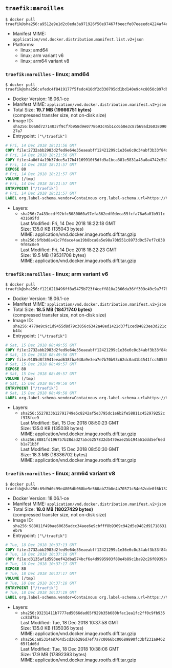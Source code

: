 ## `traefik:maroilles`

```console
$ docker pull traefik@sha256:a9512e9e1d2c0eda3a971926f50e97467fbeecfe07eeeedc4224af4ee5329a4e
```

-	Manifest MIME: `application/vnd.docker.distribution.manifest.list.v2+json`
-	Platforms:
	-	linux; amd64
	-	linux; arm variant v6
	-	linux; arm64 variant v8

### `traefik:maroilles` - linux; amd64

```console
$ docker pull traefik@sha256:efedc4f8419177f5fedc410df2d330795dd1bd140e9c4c8050c897dbee0d3035
```

-	Docker Version: 18.06.1-ce
-	Manifest MIME: `application/vnd.docker.distribution.manifest.v2+json`
-	Total Size: **19.7 MB (19666751 bytes)**  
	(compressed transfer size, not on-disk size)
-	Image ID: `sha256:b0a0d72714037f9cf7b958d9e0778693c45b1cc6b0e3c87b69ad2603809027a7`
-	Entrypoint: `["\/traefik"]`

```dockerfile
# Fri, 14 Dec 2018 18:21:56 GMT
COPY file:2732abb2983d2fed9e64e35eaeabff12421299c1e36e6c0c34abf3b33f84d17f in /etc/ssl/certs/ 
# Fri, 14 Dec 2018 18:21:56 GMT
COPY file:4a8df4a19b37dce5a17b4f169910f5dfd9a1bca381e5831a48a0a4742c5b7d6f in / 
# Fri, 14 Dec 2018 18:21:57 GMT
EXPOSE 80
# Fri, 14 Dec 2018 18:21:57 GMT
VOLUME [/tmp]
# Fri, 14 Dec 2018 18:21:57 GMT
ENTRYPOINT ["/traefik"]
# Fri, 14 Dec 2018 18:21:57 GMT
LABEL org.label-schema.vendor=Containous org.label-schema.url=https://traefik.io org.label-schema.name=Traefik org.label-schema.description=A modern reverse-proxy org.label-schema.version=v1.7.6 org.label-schema.docker.schema-version=1.0
```

-	Layers:
	-	`sha256:7a433ecdf92bfc5080060a97efa862edf0deca55fcfa76a6a01b911c431695fd`  
		Last Modified: Fri, 14 Dec 2018 18:22:18 GMT  
		Size: 135.0 KB (135043 bytes)  
		MIME: application/vnd.docker.image.rootfs.diff.tar.gzip
	-	`sha256:6fbbd8a41c7fdace4ae19b8bca8a5e98a70b551c8973d0c57ef7c8389f03c0e9`  
		Last Modified: Fri, 14 Dec 2018 18:22:23 GMT  
		Size: 19.5 MB (19531708 bytes)  
		MIME: application/vnd.docker.image.rootfs.diff.tar.gzip

### `traefik:maroilles` - linux; arm variant v6

```console
$ docker pull traefik@sha256:f1210218496ff8a5475b723f4ceff810a2366da36ff309c49c9a7f78efd4fa34
```

-	Docker Version: 18.06.1-ce
-	Manifest MIME: `application/vnd.docker.distribution.manifest.v2+json`
-	Total Size: **18.5 MB (18471740 bytes)**  
	(compressed transfer size, not on-disk size)
-	Image ID: `sha256:4779e9c9c1d9455d8d79c3056c6342a48ed1422d37f1ced84823ee3d221cb44c`
-	Entrypoint: `["\/traefik"]`

```dockerfile
# Sat, 15 Dec 2018 08:49:55 GMT
COPY file:2732abb2983d2fed9e64e35eaeabff12421299c1e36e6c0c34abf3b33f84d17f in /etc/ssl/certs/ 
# Sat, 15 Dec 2018 08:49:56 GMT
COPY file:9185d8f3941eead638fba040a9e3ea7e7b70b93c62dc0a41b4541fcc5053804c in / 
# Sat, 15 Dec 2018 08:49:57 GMT
EXPOSE 80
# Sat, 15 Dec 2018 08:49:57 GMT
VOLUME [/tmp]
# Sat, 15 Dec 2018 08:49:58 GMT
ENTRYPOINT ["/traefik"]
# Sat, 15 Dec 2018 08:49:58 GMT
LABEL org.label-schema.vendor=Containous org.label-schema.url=https://traefik.io org.label-schema.name=Traefik org.label-schema.description=A modern reverse-proxy org.label-schema.version=v1.7.6 org.label-schema.docker.schema-version=1.0
```

-	Layers:
	-	`sha256:5527833b12791749e5c8242af5e3795dc1e6b2fe58811c452979252cf978fce9`  
		Last Modified: Sat, 15 Dec 2018 08:50:23 GMT  
		Size: 135.0 KB (135038 bytes)  
		MIME: application/vnd.docker.image.rootfs.diff.tar.gzip
	-	`sha256:8881fd196757b28dad27a5c6257832d5470eae25b194a61ddd5ef6edb1a71b3f`  
		Last Modified: Sat, 15 Dec 2018 08:50:30 GMT  
		Size: 18.3 MB (18336702 bytes)  
		MIME: application/vnd.docker.image.rootfs.diff.tar.gzip

### `traefik:maroilles` - linux; arm64 variant v8

```console
$ docker pull traefik@sha256:69d9d0c99e4805db068be5e560ab72b0e4a70571c54e62cde0f6b1320468fa84
```

-	Docker Version: 18.06.1-ce
-	Manifest MIME: `application/vnd.docker.distribution.manifest.v2+json`
-	Total Size: **18.0 MB (18027429 bytes)**  
	(compressed transfer size, not on-disk size)
-	Image ID: `sha256:988011f49bae60635adcc34aee6e9cbfff8b9369c942d5e9482d91718631eb76`
-	Entrypoint: `["\/traefik"]`

```dockerfile
# Tue, 18 Dec 2018 10:37:13 GMT
COPY file:2732abb2983d2fed9e64e35eaeabff12421299c1e36e6c0c34abf3b33f84d17f in /etc/ssl/certs/ 
# Tue, 18 Dec 2018 10:37:16 GMT
COPY file:d3135af1d593eef42dba574bcf6e4d9995903f88e4b89c1ba92c26f09393e9cf in / 
# Tue, 18 Dec 2018 10:37:17 GMT
EXPOSE 80
# Tue, 18 Dec 2018 10:37:17 GMT
VOLUME [/tmp]
# Tue, 18 Dec 2018 10:37:18 GMT
ENTRYPOINT ["/traefik"]
# Tue, 18 Dec 2018 10:37:19 GMT
LABEL org.label-schema.vendor=Containous org.label-schema.url=https://traefik.io org.label-schema.name=Traefik org.label-schema.description=A modern reverse-proxy org.label-schema.version=v1.7.6 org.label-schema.docker.schema-version=1.0
```

-	Layers:
	-	`sha256:93231411b7777ed5066dad65f929b35b680bfac1ea1fc2ff0c9fb935cc83d75a`  
		Last Modified: Tue, 18 Dec 2018 10:37:58 GMT  
		Size: 135.0 KB (135036 bytes)  
		MIME: application/vnd.docker.image.rootfs.diff.tar.gzip
	-	`sha256:a85314a8764d5cd30b286d7ef7a7c0066bc00689890fc3bf231a946265f1dd6d`  
		Last Modified: Tue, 18 Dec 2018 10:38:06 GMT  
		Size: 17.9 MB (17892393 bytes)  
		MIME: application/vnd.docker.image.rootfs.diff.tar.gzip
